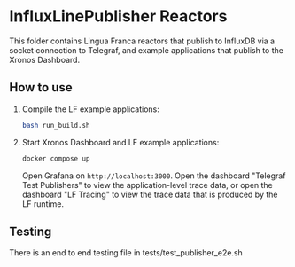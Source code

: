 # InfluxLinePublisher Reactors

This folder contains Lingua Franca reactors that publish to InfluxDB via a socket connection to Telegraf, and example applications that publish to the Xronos Dashboard.

## How to use

1. Compile the LF example applications:

   ```bash
   bash run_build.sh
   ```

1. Start Xronos Dashboard and LF example applications:

   ```bash
   docker compose up
   ```

   Open Grafana on `http://localhost:3000`. Open the dashboard "Telegraf Test Publishers" to view the application-level trace data, or open the dashboard "LF Tracing" to view the trace data that is produced by the LF runtime.

## Testing

There is an end to end testing file in tests/test_publisher_e2e.sh